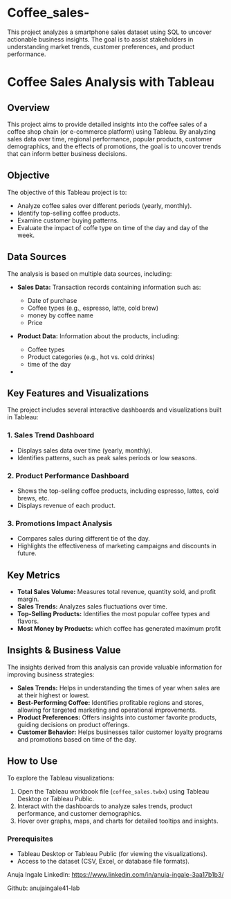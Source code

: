 # Coffee_sales-
This project analyzes a smartphone sales dataset using SQL to uncover actionable business insights. The goal is to assist stakeholders in understanding market trends, customer preferences, and product performance.
# Coffee Sales Analysis with Tableau

## Overview

This project aims to provide detailed insights into the coffee sales of a coffee shop chain (or e-commerce platform) using Tableau. By analyzing sales data over time, regional performance, popular products, customer demographics, and the effects of promotions, the goal is to uncover trends that can inform better business decisions.

## Objective

The objective of this Tableau project is to:
- Analyze coffee sales over different periods (yearly, monthly).
- Identify top-selling coffee products.
- Examine customer buying patterns.
- Evaluate the impact of coffe type on time of the day and day of the week.

## Data Sources

The analysis is based on multiple data sources, including:

- **Sales Data:** Transaction records containing information such as:
  - Date of purchase
  - Coffee types (e.g., espresso, latte, cold brew)
  - money by coffee name
  - Price

- **Product Data:** Information about the products, including:
  - Coffee types
  - Product categories (e.g., hot vs. cold drinks)
  - time of the day
- 

## Key Features and Visualizations

The project includes several interactive dashboards and visualizations built in Tableau:

### 1. **Sales Trend Dashboard**
- Displays sales data over time (yearly, monthly).
- Identifies patterns, such as peak sales periods or low seasons.

### 2. **Product Performance Dashboard**
- Shows the top-selling coffee products, including espresso, lattes, cold brews, etc.
- Displays revenue of each product.

### 3. **Promotions Impact Analysis**
- Compares sales during different tie of the day.
- Highlights the effectiveness of marketing campaigns and discounts in future.

## Key Metrics

- **Total Sales Volume:** Measures total revenue, quantity sold, and profit margin.
- **Sales Trends:** Analyzes sales fluctuations over time.
- **Top-Selling Products:** Identifies the most popular coffee types and flavors.
- **Most Money by Products:** which coffee has generated maximum profit 

## Insights & Business Value

The insights derived from this analysis can provide valuable information for improving business strategies:

- **Sales Trends:** Helps in understanding the times of year when sales are at their highest or lowest.
- **Best-Performing Coffee:** Identifies profitable regions and stores, allowing for targeted marketing and operational improvements.
- **Product Preferences:** Offers insights into customer favorite products, guiding decisions on product offerings.
- **Customer Behavior:** Helps businesses tailor customer loyalty programs and promotions based on time of the day.

## How to Use

To explore the Tableau visualizations:
1. Open the Tableau workbook file (`coffee_sales.twbx`) using Tableau Desktop or Tableau Public.
2. Interact with the dashboards to analyze sales trends, product performance, and customer demographics.
3. Hover over graphs, maps, and charts for detailed tooltips and insights.

### Prerequisites

- Tableau Desktop or Tableau Public (for viewing the visualizations).
- Access to the dataset (CSV, Excel, or database file formats).

Anuja Ingale 
LinkedIn: https://www.linkedin.com/in/anuja-ingale-3aa17b1b3/

Github: anujaingale41-lab
